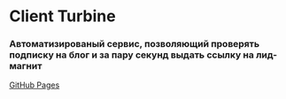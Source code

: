 # Client Turbine 
### Автоматизированый сервис, позволяющий проверять подписку на блог и за пару секунд выдать ссылку на лид-магнит

[GitHub Pages](https://grafit-off.github.io/gulp/) 